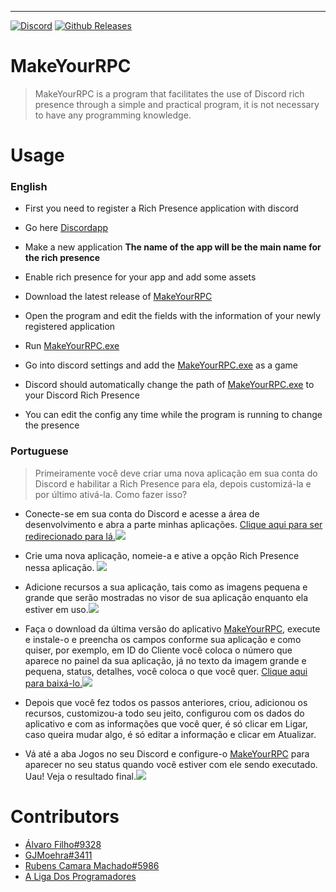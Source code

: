 ---

[![Discord](https://img.shields.io/discord/427525850360053780.svg?style=flat-square)](https://discord.gg/heg6VB2) [![Github Releases](https://img.shields.io/github/downloads/SrSheep/MakeYourRPC/latest/total.svg?style=flat-square)](https://github.com/SrSheep/MakeYourRPC/releases)

# MakeYourRPC

> MakeYourRPC is a program that facilitates the use of Discord rich presence through a simple and practical program, it is not necessary to have any programming knowledge.

# Usage
### English

* First you need to register a Rich Presence application with discord

* Go here [Discordapp](https://discordapp.com/developers/applications/me)

* Make a new application **The name of the app will be the main name for the rich presence**

* Enable rich presence for your app and add some assets

* Download the latest release of [MakeYourRPC](https://github.com/SrSheep/MakeYourRPC/releases)

* Open the program and edit the fields with the information of your newly registered application

* Run [MakeYourRPC.exe](https://github.com/SrSheep/MakeYourRPC/releases)

* Go into discord settings and add the [MakeYourRPC.exe](https://github.com/SrSheep/MakeYourRPC/releases) as a game

* Discord should automatically change the path of [MakeYourRPC.exe](https://github.com/SrSheep/MakeYourRPC/releases) to your Discord Rich Presence



* You can edit the config any time while the program is running to change the presence



### Portuguese

> Primeiramente você deve criar uma nova aplicação em sua conta do Discord e habilitar a Rich Presence para ela, depois customizá-la e por último ativá-la. Como fazer isso?

* Conecte-se em sua conta do Discord e acesse a área de desenvolvimento e abra a parte minhas aplicações.  [Clique aqui para ser redirecionado para lá.](https://discordapp.com/developers/applications/me)![](https://cdn.discordapp.com/attachments/426888411488714762/449790089178906634/unknown.png)

* Crie uma nova aplicação, nomeie-a e ative a opção Rich Presence nessa aplicação. ![](https://cdn.discordapp.com/attachments/426888411488714762/449790123014619154/unknown.png)

* Adicione recursos a sua aplicação, tais como as imagens pequena e grande que serão mostradas no visor de sua aplicação enquanto ela estiver em uso.![](https://cdn.discordapp.com/attachments/426888411488714762/449790151061929994/unknown.png)

* Faça o download da última versão do aplicativo [MakeYourRPC](https://github.com/SrSheep/MakeYourRPC/releases), execute e instale-o e preencha os campos conforme sua aplicação e como quiser, por exemplo, em ID do Cliente você coloca o número que aparece no painel da sua aplicação, já no texto da imagem grande e pequena, status, detalhes, você coloca o que você quer. [Clique aqui para baixá-lo.](https://github.com/SrSheep/MakeYourRPC/releases)![](https://cdn.discordapp.com/attachments/426888411488714762/449790173132095499/unknown.png)

* Depois que você fez todos os passos anteriores, criou, adicionou os recursos, customizou-a todo seu jeito, configurou com os dados do aplicativo e com as informações que você quer, é só clicar em Ligar, caso queira mudar algo, é só editar a informação e clicar em Atualizar.

* Vá até a aba Jogos no seu Discord e configure-o [MakeYourRPC](https://github.com/SrSheep/MakeYourRPC/releases) para aparecer no seu status quando você estiver com ele sendo executado. Uau! Veja o resultado final.![](https://cdn.discordapp.com/attachments/426888411488714762/449790487445110784/1.png)

# Contributors

* [Álvaro Filho#9328](http://github.com/SrSheep)
* [GJMoehra#3411](https://github.com/GMoehra)
* [Rubens Camara Machado#5986](https://github.com/RubensCamaraMachado)
* [A Liga Dos Programadores](https://github.com/Liga-dos-Programadores)
